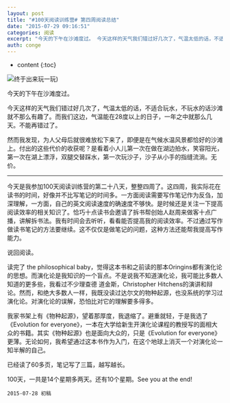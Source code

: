 ```yaml
---
layout: post
title: "#100天阅读训练营# 第四周阅读总结"
date: "2015-07-29 09:16:51"
categories: 阅读
excerpt: "今天的下午在沙滩度过。 今天这样的天气我们错过好几次了，气温太低的话，不适合玩水，不玩水的话沙滩就不那么有趣了。而我们这边，气温能在28度以上的..."
auth: conge
---
```

* content
{:toc}

![终于出来玩一玩](/assets/images/阅读/118382-dc2dba204fef65ba.png))

今天的下午在沙滩度过。

今天这样的天气我们错过好几次了，气温太低的话，不适合玩水，不玩水的话沙滩就不那么有趣了。而我们这边，气温能在28度以上的日子，一年之中就那么几天。不能再错过了。

然而我发现，为人父母后就很难放松下来了，即便是在气候水温风景都恰好的沙滩上。付出的这些代价的收获呢？是看着小人儿第一次在做在湖边拍水，笑容阳光，第一次在湖上漂浮，双腿交替踩水，第一次玩沙子，沙子从小手的指缝流淌。无价。

---- 

今天是我参加100天阅读训练营的第二十八天，整整四周了。这四周，我实际花在读书的时间，好像并不比写笔记的时间多。一方面阅读需要写作笔记作为反刍，加深理解，一方面，自己的英文阅读速度的确速度不够快。是时候还是关注一下提高阅读效率的相关知识了。恰巧十点读书会邀请了拆书帮创始人赵周来做客十点广播，讲解拆书法。我有时间会去听听，看看能否提高我的阅读效率。不过通过写作做读书笔记的方法要继续。这不仅仅是做笔记的问题，这种方法还能帮我提高写作能力。

说回阅读。

读完了 the philosophical baby，觉得这本书和之前读的那本Oringins都有演化论的思想。而演化论是我知识的一个盲点。不是说我不知道演化论，我可能比多数人知道的更多些，我看过不少理查德 道金斯，Christopher Hitchens的演讲和辩论。然而，和绝大多数人一样，我既没读过达尔文的物种起源，也没系统的学习过演化论。对演化论的误解，恐怕比对它的理解要多得多。

我家书架上有《物种起源》，望着那厚度，我退缩了。避重就轻，于是我选了《Evolution for everyone》，一本在大学给新生开演化论课程的教授写的面相大众的书籍。其实《物种起源》也是面向大众的，只是《Evolution for everyone》更薄。无论如何，我希望通过这本书作为入门，在这个地球上消灭一个对演化论一知半解的自己。

已经读了60多页，笔记写了三篇，越写越长。

100天，一共是14个星期多两天。还有10个星期。See you at the end!

```
2015-07-28 初稿
```

